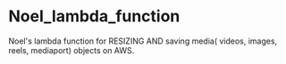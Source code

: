 # Noel_lambda_function
Noel's lambda function for RESIZING AND saving media( videos, images, reels, mediaport) objects on AWS.
